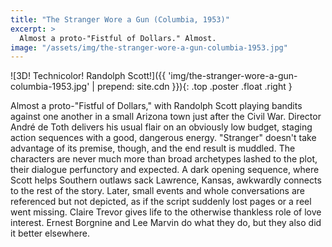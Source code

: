 ```yaml
---
title: "The Stranger Wore a Gun (Columbia, 1953)"
excerpt: >
  Almost a proto-"Fistful of Dollars." Almost.
image: "/assets/img/the-stranger-wore-a-gun-columbia-1953.jpg"
---
```

![3D! Technicolor! Randolph Scott!]({{ 'img/the-stranger-wore-a-gun-columbia-1953.jpg' | prepend: site.cdn }}){: .top .poster .float .right }

Almost a proto-"Fistful of Dollars," with Randolph Scott playing bandits against one another in a small Arizona town just after the Civil War. Director André de Toth delivers his usual flair on an obviously low budget, staging action sequences with a good, dangerous energy. "Stranger" doesn't take advantage of its premise, though, and the end result is muddled. The characters are never much more than broad archetypes lashed to the plot, their dialogue perfunctory and expected. A dark opening sequence, where Scott helps Southern outlaws sack Lawrence, Kansas, awkwardly connects to the rest of the story. Later, small events and whole conversations are referenced but not depicted, as if the script suddenly lost pages or a reel went missing. Claire Trevor gives life to the otherwise thankless role of love interest. Ernest Borgnine and Lee Marvin do what they do, but they also did it better elsewhere.